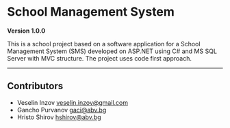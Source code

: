 # School Management System

**Version 1.0.0**

This is a school project based on a software application for a School Management System (SMS)
developed on ASP.NET using C# and MS SQL Server with MVC structure. The project uses code first approach.

---

## Contributors
- Veselin Inzov <veselin.inzov@gmail.com>
- Gancho Purvanov <gaci@abv.bg>
- Hristo Shirov <hshirov@abv.bg>

